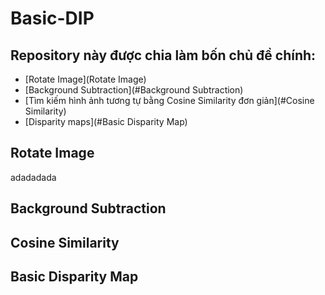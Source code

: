 # Basic-DIP
## Repository này được chia làm bốn chủ đề chính:
- [Rotate Image](Rotate Image)
- [Background Subtraction](#Background Subtraction)
- [Tìm kiếm hình ảnh tương tự bằng Cosine Similarity đơn giản](#Cosine Similarity)
- [Disparity maps](#Basic Disparity Map)


## Rotate Image
adadadada

## Background Subtraction


## Cosine Similarity


## Basic Disparity Map
